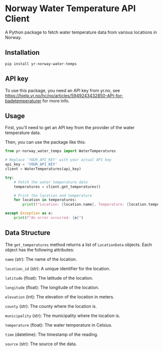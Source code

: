 # Norway Water Temperature API Client
A Python package to fetch water temperature data from various locations in Norway.

## Installation
```
pip install yr-norway-water-temps
```

## API key
To use this package, you need an API key from yr.no, see https://hjelp.yr.no/hc/no/articles/5949243432850-API-for-badetemperaturer for more info. 

## Usage
First, you'll need to get an API key from the provider of the water temperature data.

Then, you can use the package like this:

```python
from yr-norway_water_temps import WaterTemperatures

# Replace 'YOUR_API_KEY' with your actual API key
api_key = 'YOUR_API_KEY'
client = WaterTemperatures(api_key)

try:
    # Fetch the water temperature data
    temperatures = client.get_temperatures()

    # Print the location and temperature
    for location in temperatures:
        print(f"Location: {location.name}, Temperature: {location.temperature}°C")

except Exception as e:
    print(f"An error occurred: {e}")
```

## Data Structure
The `get_temperatures` method returns a list of `LocationData` objects. Each object has the following attributes:

`name` (str): The name of the location.

`location_id` (str): A unique identifier for the location.

`latitude` (float): The latitude of the location.

`longitude` (float): The longitude of the location.

`elevation` (int): The elevation of the location in meters.

`county` (str): The county where the location is.

`municipality` (str): The municipality where the location is.

`temperature` (float): The water temperature in Celsius.

`time` (datetime): The timestamp of the reading.

`source` (str): The source of the data.